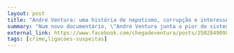 ```yaml
---
layout: post
title: "André Ventura: uma história de nepotismo, corrupção e interesses suspeitos"
summary: "Num novo documentário, \"André Ventura junta o pior do sistema\", as ligações questionáveis do líder do Chega são expostas e analisadas"
external_link: https://www.facebook.com/chegadeventura/posts/250284909810121
tags: [crime,ligacoes-suspeitas]
---
```

